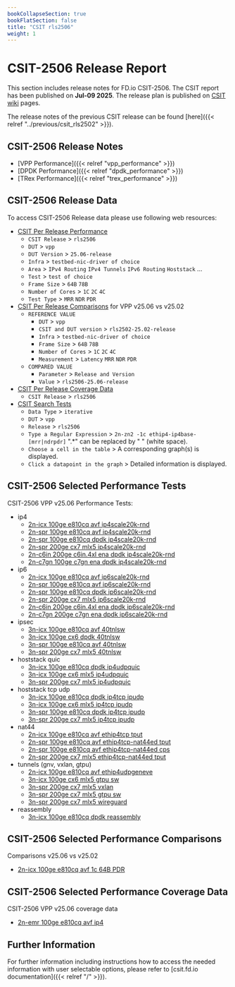 ```yaml
---
bookCollapseSection: true
bookFlatSection: false
title: "CSIT rls2506"
weight: 1
---
```


# CSIT-2506 Release Report

This section includes release notes for FD.io CSIT-2506. The CSIT report
has been published on **Jul-09 2025**. The release plan is published on
[CSIT wiki](https://wiki.fd.io/view/CSIT/csit2506_plan) pages.

The release notes of the previous CSIT release can be found
[here]({{< relref "../previous/csit_rls2502" >}}).

## CSIT-2506 Release Notes

- [VPP Performance]({{< relref "vpp_performance" >}})
- [DPDK Performance]({{< relref "dpdk_performance" >}})
- [TRex Performance]({{< relref "trex_performance" >}})

## CSIT-2506 Release Data

To access CSIT-2506 Release data please use following web resources:

- [CSIT Per Release Performance](https://csit.fd.io/report/)
  - `CSIT Release` > `rls2506`
  - `DUT` > `vpp`
  - `DUT Version` > `25.06-release`
  - `Infra` > `testbed-nic-driver of choice`
  - `Area` > `IPv4 Routing` `IPv4 Tunnels` `IPv6 Routing` `Hoststack` ...
  - `Test` > `test of choice`
  - `Frame Size` > `64B` `78B`
  - `Number of Cores` > `1C` `2C` `4C`
  - `Test Type` > `MRR` `NDR` `PDR`
- [CSIT Per Release Comparisons](https://csit.fd.io/comparisons/) for VPP
  v25.06 vs v25.02
  - `REFERENCE VALUE`
    - `DUT` > `vpp`
    - `CSIT and DUT version` > `rls2502-25.02-release`
    - `Infra` > `testbed-nic-driver of choice`
    - `Frame Size` > `64B` `78B`
    - `Number of Cores` > `1C` `2C` `4C`
    - `Measurement` > `Latency` `MRR` `NDR` `PDR`
  - `COMPARED VALUE`
    - `Parameter` > `Release and Version`
    - `Value` > `rls2506-25.06-release`
- [CSIT Per Release Coverage Data](https://csit.fd.io/coverage/)
  - `CSIT Release` > `rls2506`
- [CSIT Search Tests](https://csit.fd.io/search/)
  - `Data Type` > `iterative`
  - `DUT` > `vpp`
  - `Release` > `rls2506`
  - `Type a Regular Expression` > `2n-zn2 -1c ethip4-ip4base-[mrr|ndrpdr]`
    ".*" can be replaced by " " (white space).
  - `Choose a cell in the table` > A corresponding graph(s) is displayed.
  - `Click a datapoint in the graph` > Detailed information is displayed.

## CSIT-2506 Selected Performance Tests

CSIT-2506 VPP v25.06 Performance Tests:

- ip4
  - [2n-icx 100ge e810cq avf ip4scale20k-rnd](https://csit.fd.io/report/#eNrtVstuwjAQ_Jr0grayF5v0wqGQ_6hcZylRQ3BtNyr9-hqEtImgEpWgXHzwSzPWjnc0kkPcenoJ1M4LvSjKRYFlU6epmD5P0uLbgFrMoHcOUD-mnaeWTCDADhr7BVKIN0In6UkK-wGmX0HjFMzUK0gLFNf7UxrBmpZQvIPvauhqvy-By2OJk3qM1p-R0aRihPTkGRzJY5pb7wac30Qz33gyfCEpZyhSGIg5_zZmr7zZUGi-ia-krjBuU-MZknZcJ-7cAD02rKwOjH9yyWWX_uaSu51LmLN0uUt4ryxhztK1XLphllTO0uUuqXtlSeUsXcslzpKuHrqt3xz-err6AWX4rr4)
  - [2n-spr 100ge e810cq avf ip4scale20k-rnd](https://csit.fd.io/report/#eNrtVstqwzAQ_Br3UrZIGynupYek_o-iypvG1HHUlWNIv75KCKxNW0ghaS466MWM2NEOA4r9luklUvtU2GVRLgssmzpNxWxxnxZuI1o1hyEEQPuQdkwtuUiAHcTAoJV6IwyaHrXyH-CGFTTBwNy8gvZA_fpwSiN61xKqd-Cuhq7mQwl8PpX4Vk_QetcLmlRMkIFYwIk8oYX1fsT5TbTwHZOTC0m5QD3FkZif3ybsFbsNxeaT5ErqiuA-NV4g7ad1-n0YoaeGldWR8U8uhezS31wK13MJc5bOdwlvlSXMWbqUS1fMkslZOt8lc6ssmZylS7kkWbLVXbflzfGvZ6svmlavig)
  - [2n-spr 100ge e810cq dpdk ip4scale20k-rnd](https://csit.fd.io/report/#eNrtVkFOwzAQfE24oEXOYjdcOFDyD2TshUZN08U2lcrrcatKmwg4RGrpxYc4tmZXM97RSI5pG-glUv9YmWXVLCtsOp-X6v7pNv9CH9GoBeyYAc1d3gXqyUYCHCBygFqpd0Ku6aFW7gM8-zV0rGGhX6F2QGl1OOUvOtsTqjWEwcPgw4EDn08cPwgF9Z9J0CxjguwoCDjRJ2W82o9q_lQtDTaQlY4sXaBEcaTm98tJ9VuwG4rdF0lLHovgLo9eoNpNedKeR-hpYk17rPgvn7j4NNMnvqBPWPI0wye8Wp6w5OlsPl0yT7rkaYZP-mp50iVPZ_NJ8mTam2EbNsd3n2m_ARsRtFI)
  - [2n-spr 200ge cx7 mlx5 ip4scale20k-rnd](https://csit.fd.io/report/#eNrtVkFOwzAQfE24oEXJYjcnDrT5BzLOQiOc1FqbqOX1uFWlTQQcIrX04kMcW7OrGe9oJIe4Y3oJ5J4KvS7qdYF116aleHy-Tz92AXW5gtF7QP2QdkyOTCDAAYJnwLJ8J_SV3dcjmQi922vovIKVeoXKAsXt8ZS-YI0jLD-AhxaGlo8kuDmT_GAUtP2MgiYdM2QkFnAmUMr89jCp-Vu2dBgmIy1Ju0CRwkTO77eT6jc2PYXui6QlzUVwm4YvUGXnPPHgJ-h5ZHVzqvg3p3x2aqlT_ppOYc7UEqfwdpnCnKnLOXXVTKmcqSVOqdtlSuVMXc4pyZRu7oYd96c3oG6-ARUBvkI)
  - [2n-c6in 200ge c6in.4xl ena dpdk ip4scale20k-rnd](https://csit.fd.io/report/#eNrtl01qwzAQhU_jbsoUaxLZ3XTR1PcoqjRtTBxFSEogPX1lExibtKWBpMlCC__xnpnxfDwGh7jx9BqoeyrkoqgXBdatSadi9nyfLr4LKMsKds4Byod056kjFQjQgq5aC1iWHyScIKvAOLOC1s1BSPH4BkIDxWX_nI6gVUdYrsBbA9b4vga-HGocFWTVbCOrqY2JsiPP4qQ_trnlfuT5oWu2K0-K_alxliKFUS_ffxq7371aU2g_iV8ZxsIOnUY_EvW0Uty7kXqYWN0Mjv_i5DKnEzm5C3LCnKcTOOHV8oQ5T2fjdJk8VfO8nY4opaHc0m76nZHLjG5gL_WM8lb6OyO8Uo7yRjoXI86RbO7sxq-H_ybZfAFeaZNp)
  - [2n-c7gn 100ge c7gn ena dpdk ip4scale20k-rnd](https://csit.fd.io/report/#eNrtl01uwjAQhU-Tbqqp4gGTbrqA5h7ItacQEYxlu0j09HUipElEWxUJCgsv8qf3opnMp6dRQtx5WgZqXwq5KKpFgVVj0qmYzB_TxbcBZTmDvXOA8indeWpJBQK0oKuVBVGWKxJOkFVgnNlA46YgpHh-A6GB4rp7TkfQqiUsN-CtAWt8VwNfjzVOCrJqPiKrqY2RsifP4qg_trn1YeD5oWu2K0-K_alxliKFQS_ffxq7373aUmg-iV_px8IOnUY_EPW4Ujy4gXqcWFX3jv_i5DKnMzm5K3LCnKczOOHN8oQ5TxfjdJ08zaZ5O51QSkO5p930OyOXGd3BXuoY5a30d0Z4oxzljXQpRpwjWT_Ynd_2_02y_gKBypNJ)
- ip6
  - [2n-icx 100ge e810cq avf ip6scale20k-rnd](https://csit.fd.io/report/#eNrtVstOwzAQ_JpwQYvsJW564dCS_0DG2dKINDVrE1G-HreqtIkAqUgtvfjgl2asHe9oJIe4ZXoK1D0UZllUywKrtklTcb-4TQt3AY2aweA9oLlLO6aObCDAHlr3AVqpF0Kvaa6VewM7rKD1M6jmz6AdUFzvT2kEZztC9QrcN9A3vC-Bj8cS3-oJ2rxHQZOKCTIQCziRJzS_3o04v4kWvmWyciEpFyhSGIn5-W3CXrHdUGg_Sa6krgjuUuMF0m5aJ-78CD02rKoPjH9yyWeX_uaSv5xLmLN0ukt4rSxhztK5XLpglsqcpdNdKq-VpTJn6VwuSZZMfdNveXP465n6C_3Kr0I)
  - [2n-spr 100ge e810cq avf ip6scale20k-rnd](https://csit.fd.io/report/#eNrtVstqwzAQ_Br3UrZIGyvOpYcm_o-iypvG1HHUlWpIv75KCKxNW0ghaS466MWM2NEOAwpxx_QcqHsszLKolgVWbZOmYvZ0nxbuAho1h8F7QPOQdkwd2UCAPQTPoJV6JfSaFlq5d7DDGlo_h2rxAtoBxc3hlEZwtiNUb8B9A33DhxK4OpX4Vk_Q5iMKmlRMkIFYwIk8ofnNfsT5TbTwLZOVC0m5QJHCSMzPbxP2mu2WQvtJciV1RXCXGi-QdtM6ce9H6KlhVX1k_JNLPrv0N5f89VzCnKXzXcJbZQlzli7l0hWzVOYsne9SeasslTlLl3JJsmTqu37H2-Nfz9RfMjewDg)
  - [2n-spr 100ge e810cq dpdk ip6scale20k-rnd](https://csit.fd.io/report/#eNrtVkFuwjAQfE16qbayTUy49ADNPyrX3paIELZrg0RfX4OQNlHbQyQolxzi2JpdzXhHIzmmHeNrxPa5sKuiWhWmakJeitnyMf-4jcaqORyIwNinvGNs0UUE00EkBq3UBxrSuNDKf0KgsIGG5lAt3kB7wLQ-nfIXvWvRqA1wF6ALfOIwLxeOH4SChn0SNMsYIAdkAQf6pIzWx17Nn6qlwTE66cjSBUoYe2p-v5xUv7PbYmy-UFryWAT3efQCaT_kSUfqoZeJVfW54r98osmnkT7RDX0yU55G-GTulicz5elqPt0yT-WUpxE-lXfLUznl6Wo-SZ5s_dDteHt-99n6G7W5tNY)
  - [2n-spr 200ge cx7 mlx5 ip6scale20k-rnd](https://csit.fd.io/report/#eNrtVkFOwzAQfE24oEXJEtdcOFDyD2SchUY4qbU2UcvrcatKmwg4RGrpxYc4tmZXM97RSA5xy_QSyD0Wal3odYG6a9NS3D_dph-7gKpcweg9oLpLOyZHJhDgAMEzYFm-E_rK7vRIJkLvdgo6vwL98AqVBYqbwyl9wRpHWH4ADy0MLR9I8PlE8oNR0PYzCpp0zJCRWMCZQCnzm_2k5m_Z0mGYjLQk7QJFChM5v99Oqt_Y9BS6L5KWNBfBbRq-QJWd88S9n6CnkenmWPFvTvns1FKn_CWdwpypJU7h9TKFOVPnc-qimapzppY4VV8vU3XO1Pmckkyp5mbYcn98A6rmG7J_vsY)
  - [2n-c6in 200ge c6in.4xl ena dpdk ip6scale20k-rnd](https://csit.fd.io/report/#eNrtV8tqwzAQ_Br3UrZYW2T10kNT_0dRpW1j4ihCUgPp11cxgbVJCw3YTQ86-MWM2fEOw-CYdoFeIvWPlVxValWh6mw-VfdPt_kS-oiybmDvPaC8y3eBetKRAB2YpnOAdf1OwgtyGqy3G-h8A0KKh1cQBiitj8_5iEb3hPUGgrPgbDjOwOfTjLOBjNqPxGiWMUH2FBic6GOaXx9GnB9UM10H0szPwhlKFEdavv80Zr8FvaXYfRK_MqyFGSavfgSa6aR08CP0tDHVDoy_8skXny70yS_oE5Y8XeATXi1PWPI0m0_L5EmVdjp3Sf2vblKlmWb0aLkclVb6vUd4pRyVRprLI86RbG_cLmyH_ybZfgFm8pPx)
  - [2n-c7gn 200ge c7gn ena dpdk ip6scale20k-rnd](https://csit.fd.io/report/#eNrtV8tqwzAQ_Br3UrZYWxT10kMT_0dRpW1i4ihCUgPp11cxgbVJCw3YTQ86-MWM2fEOw-CY9oFeI3XPlVxWalmham0-VY8v9_kSuoiyXsDBe0D5kO8CdaQjATowau1A1PWahBfkNFhvt9D6BQgpnt5AGKC0OT3nIxrdEdZbCM6Cs-E0A1fnGRcDGbUfidEsY4QcKDA40sc0vzkOOD-oZroOpJmfhTOUKA60fP9pzH4Pekex_SR-pV8LM0xe_QA040np6AfoeWOq6Rl_5ZMvPl3pk5_RJyx5usInvFmesORpMp_myZMq7XTpkvpf3aRKM03o0Xw5Kq30e4_wRjkqjTSVR5wj2dy5fdj1_02y-QKKU5PR)
- ipsec
  - [3n-icx 100ge e810cq avf 40tnlsw](https://csit.fd.io/report/#eNrtmEtOwzAQQE8TNmhQ7DpNNyxacg_kOtPWUj7GNqHh9DihkhshJEB1wsKbfDTjzNhPTxrF2Fbjs8HqMcl2Sb5LaC5Ld0lW23t305WhWbqGTimg2YN70lghNwirBqQ4A0nTI1JFcENS8QK8O4DQvbItkIxs9kAEoD1JxaQyKFhqm8q8gXvfDx-RjQWOrsT6KGpoSj1Upk-Xyl_a8NHy1fqoa24S6VD74KRrn6ZOvc_5di8-n2vkfsHnFn3Uornq56cb9usPmtdo5Dv6j4zH5zOEw3QVFNPatldX0cs55sWYsSxTFZnehKkKzJRGTwMwpYt6SqOnszMN7SmLngZgyhb1lEVPZ2cazlNZy3Mce_-KdDi9_zb1_ppolPQmRAM7GkfeAETpko7GgXd2ooEdjeNuAKJsSUfjsDs7Ue9oVtw1ra7Hf71Z8QF2Biye)
  - [3n-icx 100ge cx6 dpdk 40tnlsw](https://csit.fd.io/report/#eNrtmEtOwzAQQE8TNmhQ7NpNNywouQdKnaG1yMfYpjScHidUciKEBKhOuvAmH804M_bTk0YxttX4ZLC6T_g2ybYJzWTpLsnq4dbddGUoT9dwVAoov3NPGissDMKqASlOQNJ0j1QR3JBUvEKpyhcQulO2BcLJZgdEANqDVEwqg4KltqnMO7j3Xf8V2Vgo0NVY70UNTan70vTxXPpbHz5avlkfdd1NIkfUPjhp26epQ-dzft6MX1BoLPyKrz36qEUzaui3O_brn3VRo5Ef6D8ynJ_PEA7UKCimtW2nRtHzQWb5kLEwVRWpXoaqCk2VRldDUKXLukqjq_NTDe4qi66GoMqWdZVFV-enGtBVWctTHIH_DbU_vqubgP_MNIp6GaahPY3jbwimdFFP4_A7P9PQnsbRNwRTtqincfCdn6n3lOc3Tavr4R8wzz8Brco2Lg)
  - [3n-spr 100ge e810cq avf 40tnlsw](https://csit.fd.io/report/#eNrtmM1OhDAQgJ8GL2YM7ZbdvXhw5T1MKbO7TfipbUXx6S24SSHGRM0WPPTCT2bKTPvlSyYY22p8MljdJ9kh2R0SupOluySbh1t305WhWbqFTimg2Z170lghNwibpgCjNJA0PSFVBPckFc_AuyMI3SvbAsnIvgAiAO1ZKiaVQcFS21TmFdx7MXxFNhY4uhrbk6ihKfVQmj5eSn_pw0fLF-ujrrtZpEPtg7O2fZo69z7n-834BVwj9ys-9-ijFs2koZ_u2K8_al6jke_oPzKen88QDtQkKOa1ba8m0ctB7vIxY2WqKlK9DlUVmiqNroagStd1lUZXl6ca3FUWXQ1Bla3rKouuLk81oKuylm9xBP4z1OH4_t0E_GumUdTrMA3taRx_QzClq3oah9_lmYb2NI6-IZiyVT2Ng-_yTL2nWX7TtLoe_wFn-Qe3Ojdm)
  - [3n-spr 200ge cx7 mlx5 40tnlsw](https://csit.fd.io/report/#eNrtmM1KxDAQgJ-mXmSkzSZbLx527XtINh13A_0JSaytT29aF9JFEMWN8ZBLf5hJZ5KPD4Ya22t8Mtg8ZGyflfuMlLJ2l2yzu3U33RjC8i0MSgFhd-5JY4PcIGw6DkZpIHl-RKIKMZYDcgttMzIQelK2h4IV9wcoBKA9SUWlMihobrvGvIJ7P8zfkZ0Fjq7K9iha6Go9FyeP5-KfOvHR-sX6qOvvIjKg9sGLxn2aOk0-56vt-CVcI_drPnbpoxbNqqXv7tmvf9a8RSPf0H9kOUGfIRysVVBc1raTWkXPR1lWS0Z0siqRvRZZFZ4sSc6GIUtiO0uSszHI_oGzNDkbhiyN7SxNzsYgG9RZ2coxjca_ADsf4D-cjH_MNQl7La7hfU1jcRiuJLKvaSiOwTW8r2kkDsOVRvY1DcQxuHpfWXXT9bpd_hmz6h2NsFS-)
- hoststack quic
  - [3n-icx 100ge e810cq dpdk ip4udpquic](https://csit.fd.io/report/#eNrlVctuwjAQ_Jr0Um1lG9xw6QGa_6gce9tYBGK8DoJ-fU2EuolarhzIxbY0M_sarUypi_hB2L4VelOUm0KV3uWjWKyf8xVbUlq8wjEEUPolvyK2aAhhsQdvTyCF-EIVJK6ksAdwwW2h6ShRMnYLUq1EDdICpgZ8WPYuHHpv60uAHBJt00Ed6JJPvV_z_UnOqOsTo1k_QY4YGZzUyrTQnJlzuwMWmIiGFb-NMSEhjWq63SYrPqPZIflvZNkwJmbYbMkItNNs6RxG6HV6ZTUw7uQfWdNi5rdS0Ax8_K_dB_VzXnY-spvzWs4776aunvZd3A1_pq5-AD91Cfg)
  - [3n-icx 100ge cx6 mlx5 ip4udpquic](https://csit.fd.io/report/#eNrlVUFuwyAQfI17qbYCUuJeemjqf1QYb2tUHFMWR05fX2JFXVttrjk4F0CaGWZ3RwhKfcQ3Qv9c6F1R7gpVuiYvxeblPm_Rk9JiC4cQQOmHfIro0RDCZg_OjiCF-EAVpB23zQidHzW0PSVKxn6CVE-iBmkBUwsuPA5N-BqcrU_6fCPatoc60MlOvZ7t_ngz2gyJ0axfIAeMDC5KZVpoj8y52ADzTUTDgt--mJCQZiVd7pIV79F0SO4bWTZNiRk2BzID7dItHcMMPQ-vrCbGddIjazxKYb0UtP4U_-t2nWneVJgrzvKmHuaV36Wu7vZ97Ka_Ulc_f4YJ6A)
  - [3n-spr 200ge cx7 mlx5 ip4udpquic](https://csit.fd.io/report/#eNrlVctugzAQ_Bp6qbaynTr00kMS_qMyZltQTXC8BiX9-jooyoL6OOYQLralmdnXaGWKXcA3Qvea6W2WbzOVN1U6stXmMV3BkdJiDYP3oPRTegV0aAhhtTdAPoAS4gOVl_aYD2gitO6ooe4oUjT2E6R6ESVICxhraPxzX_lD39jyHCIFRVt3UHo6Z1S7S8Yf6Rmt-sho0s-QAQODs2qZ5usTc_7rgSUmoGHNtTUmRKRJVX83yor3YFqk5gtZNg6KGTbZMgHtPFs8-Ql6mV9ejIybeUjWOJTCOiloEV7-1vDdero0S-_b0aUt6Y13VBcP-y604x-qi2-nMBQo)
- hoststack tcp udp
  - [3n-icx 100ge e810cq dpdk ip4tcp ipudp](https://csit.fd.io/report/#eNrlVUFuwyAQfI17qbYCHOJeemjqf1QYNrUVElOWRE1fX2JFXVtVmlN7iC-AmBl2hxGCUh_xldA_FXpVVKtCVZ3LQ1E-3-cpelJaLOEQAij9kFcRPRpCKHfQ2Q-QQryhChIfpbDv4ILbQNtTomTsBuRiKRqQFjC10IVFsqE5ib0L-ZzeuLyJcV1CE-hUVL2ci_7ogFG3T4zmvibIASODk4aZFtojcy7bYIGJaFjx7Y4JCWnU0xWvLFtHs0XqPpG1w4Uxw-ZwRqCdlkzHMELPV1jVA-MfkiRrPErrpaC5BPqb5dvIde_m80Iveb2ZJOf2Qq9Y_vtcdX236-N2-Et1_QVm_BE-)
  - [3n-icx 100ge cx6 mlx5 ip4tcp ipudp](https://csit.fd.io/report/#eNrlVcFuwyAM_ZrsMnkKpCSnHdblPyYC7hKNNAjTKt3Xj0bVnGjqeuqluQDiPWM_P1lQHAJ-ELrXTG2zapvJqrNpyYq357QFR1LlJRy9B6le0imgQ00IxR46M4LI80-UXpixtCP0blTQDhQpavMFYlPmDQgDGFvo_CYa35xjnfXpmUHbdIlhV0Dj6ZxTvl9y_imAUXuIjKayFsgRA4OLepnm2xNzrqpgvg6oOeBXHBMi0qykG1I5bBd0j9R9I8dO_WKGSdbMQLNMGU9-hl46WNUT4_4-ktEOhXEip5XY-Z_ih3D1YFczndekPoqPK5vOG4rv76qqn_ZD6Kc_VNU_iMYRLg)
  - [3n-spr 100ge e810cq dpdk ip4tcp ipudp](https://csit.fd.io/report/#eNrlVUFuwyAQfI17qbYCO4576SGp_1Fh2NRWSLxlSaT09SVW1LVVNTm1h_gCiJlhdxghOPYB3xj9S1aus2qd5VXn0pAVq8c0Bc95qZZwJIK8fEqrgB4NIxT7BpgCaKXeMSeNz1rZD3DkttD2HDkauwW9WKoGtAWMLXS0iJaas9o7Sgf1xqVNDJsCGuJz1fz1UvVHC4K6QxQ0NTZBjhgEnHQsNGpPwrniQxQmoBHJtz0hRORRUzfMimwTzA65-0TRDjcmDJviGYF2WjKeaIRe7rCqB8Z_ZMnWeNTWa8WzifSa5ztJ9uBm9Ep_M3s_Wc7uld7w_PfJlvXDvg-74U8t6y9uthTW)
  - [3n-spr 200ge cx7 mlx5 ip4tcp ipudp](https://csit.fd.io/report/#eNrlVUFuwyAQfI17qbbCOMSnHpr6HxWGTW0Vx4glVpLXh1hR11bV5NQe4gsgZobdYYSg2Af8IHSvmdpk5SaTZWvTkBVvz2kKjqQSaxi8B6le0iqgQ00IxU4D-QBSiE-UPjeHckAdoXMHBU1PkaI2X5Cv1qKG3ADGBlq_isbXF7mzPp3Ua5s2MWwLqD1dysr3a9kfPTBq95HR1NkMGTAwOGuZab45MueWEZbogJo13_6YEJEmXd1xy7Jt0B1Se0LWjlfGDJMCmoBmXjIe_QS9XmJZjYx_SZOMdpgblwtaTqi3TD9Ktnu7pJf6m9sHSnN5L_WO6b_PVlVPuz5049-qqjOEFBtu)
- nat44
  - [2n-icx 100ge e810cq avf ethip4tcp tput](https://csit.fd.io/report/#eNrtVctqwzAQ_Br3UrZIsiX70kNS_0dQ5E1tcJytpJikX18pDcimGAotLYRc9JpZ7Y6GRc4fLG4c9s-ZXGflOhNl14Qhy1ePYbK9E5IpGIlAyKewstijdghigM6cgDP2ioI4VpyZN9DjDjoq4vEWuAH0bdh6Q_F0G-NazkQBpHJwqpBcgKejh6GxMal4uSb9UkFCm6NPaKhrhoxoEzgrONGoPU84SzISX1vUKSDoSJBHNynmm2JT-M7qPbruHdMd8eESwQRzJpiZZ_ZnmqDXJyzrC-PfnKS7kz91kv7cSSVlrj7VFVxUpapuuy0X9N5MZy75SXc_f7U_Zf0wHOz-8nfK-gPvmfU7)
  - [2n-spr 100ge e810cq avf ethip4tcp-nat44ed tput](https://csit.fd.io/report/#eNrtVctqwzAQ_Br3UrZYsiT70kNS_0dR5U1tcJytpBjSr6-cBtamGAotLYRc9JqRdmeHRSEePD4H7B8zvc3KbSbLrklDVmzu0-T7IHVuYCQCqR_SymOPNiDIAQJ5EHn-ipIEViJ3b2DHHXSkpuMXEA4wtmkbHcFgo1LYQCtyqYBMAcEoLSREOkYYGj8FlU-XoF8yYLQ5RkZTXgtkRM_gImGmUXuacdZkMN96tHwhyWEoYpgl802xfH3n7R5D9478xlQ4Jrhkzgxzy8jxRDP0UsKyPjP-zUm6OflTJ-nPnTRaF-ZTnRKyKk113W25ovdqOnPNT7r5-av9qeu74eD3579T1x8FXvQj)
  - [2n-spr 100ge e810cq avf ethip4tcp-nat44ed cps](https://csit.fd.io/report/#eNrtVdtqwzAM_ZrsZWjYju3kZQ_r8h_Fc9QlkKaa7QXar5_XFZSwFQYbG5S--MKRfHR0EI5pF3AdcbgvzKqoVoWq-jYvRflwm7cwRGWEhYkIlLnLp4ADuoigRogUQArxjIok1lL4F3DTBnrSYPUTSA-YunxLnmB0SWtsoZNCaSBbQrTaSAWeIoxteKdUjyfKT_yMtq-J0VzVApkwMLgol8Oo289izongeBfQcUJWw1DCOCvme1o5exPcFmN_QH4id41xn41hSPolb9rTDD01sGqOEf_kIl1d_JmL9NcuWmNK-yFNS1VXtr7ocfxa7oVM5Bkv6erlL86laW7GXdge_0rTvAGgdO6z)
  - [2n-spr 200ge cx7 mlx5 ethip4tcp-nat44ed tput](https://csit.fd.io/report/#eNrtVctqwzAQ_Br3UrZIsh659JDU_1FUeVsbbGeRFJPk66OkAdkUQ6GFQMhFD2ZXO7PDohC3Ht8Ddq-F2hRmUwjT1mkpyvVz2nwXhGIaRiIQ6iWdPHZoA4IYIJAHwdgXCuJub0a0Efpur6AlCZyxD-AOMDbpGh3BYKOUWEPDmZBAuoSgpeICIu0iDLU_lxVv17I_OGS03sWMJmYzZESfwRnlHEbNYRKzLCRnWI82pyRBGYoYJnR-KTenf3rbY2iPmN84ty4HuGTQBHPzyvFAE_TaRFNdIm7oJj3c_LubdAM3tVKl_tYnuVgZvbr38VxQfEcTuuQpPTz95zlV1dOw9f3lL1XVCW9t_fM)
- tunnels (gnv, vxlan, gtpu)
  - [2n-icx 100ge e810cq avf ethip4udpgeneve](https://csit.fd.io/report/#eNrtVsFqwzAM_Zr0MlRir0522WFd_qO4jtoGUleznbDu6-uUgJKOwQ6FQtKLbfyeLMmPh-3DyeHGY_2eqHWSrxOZV2UcktePlzi52kuVZtASgVTLuHJYo_YI0kJlvkGk6R4lCXwTqfkC3e6gotUmNNZi7SFbbUEYwHCIu9DPTUl7tNgiiCwSu4Btd6QtXZdZfvaZf5XBaNkERmNxI6RFx-CoaqbR4Tzg_NUL87VDzQGDFpkS0A-K-lfLHLxz-oi--kE-Id4d4ybKxJAw47ThTAO0v8e8uDIeqyk9Nb2LpvRYTedn06m7dH4mnbhHpZrfYzrueYo-vVGVnqre26uqWNiTO17_v6q4AK3cG6E)
  - [3n-icx 100ge cx6 mlx5 gtpu sw](https://csit.fd.io/report/#eNrtls2OwiAUhZ-ms5lc0yK0KxejfQ9T6R1tQpEAdeo8vdSY3DYzLjT-bNiUhnPgXvhyEpzfW1w7VItELJNimbCiqcMnmX99hsEqx0Saw8EYYGIW_iwqrBzCXEMje8jSdIvMZLLP6x5a1QtoDF_7TmtUDnK-gUwC-l2Y3XrTuZ9B3ww76NoOhdjqUuhPVVLrzpMaepkoB7QkTpokm9kdyXO1dfJXFitaMDoRWTy6UVP_nZC837Zq0TW_SAvCzZAuAwSSMjmt4o9mpF6urSjPjpcSM5HYPcTM84mxmLHbiLF3Z4zFjD2S2AsyxmPGbiPG350xHjP2SGKUMVF-6L1tz29GUZ4AmhDcTg)
  - [3n-spr 200ge cx7 mlx5 vxlan](https://csit.fd.io/report/#eNrtVcFqwzAM_ZrsMjQSt25OO6zNfxTH0daA4wjZDWm_fm4XUMLYLj0USi-28dOz9PQQDrFn3Ad075neZuU2U2XbpCVbfbymjV1QOt_AQARKv6UTo0MTEFbeQCAGledfqKiwYzmgidC5UUNL6308eo8uwGZdQ2EB4yHdDqMzHpyqmzo90hnr2INv-JJR7aaMv9IL2hyjoKmoBTIgC7ioVsLocJKY_zQIxTAa4cykSUjEMKvrb6nC-GTTYWjPKLTUKMFtskWgwi5zxRPN0Kl_ZXWNuI-H9PTwJg_pPh6O9iLswSfwR-RDzd7kGz19u3nedPXie-6u_5-uvgGMyv37)
  - [3n-spr 200ge cx7 mlx5 gtpu sw](https://csit.fd.io/report/#eNrtlkFqwzAQRU_jbsoUW5HiVRdNfY-g2NPEICuDJLtJT185BMampZASTBbaWMb_j2ekxwf5cHS49WheM7XJyk0myraJj2z19hwXZ7xQ-RoGIhDqJb45NKg9wspq8ORA5PkeBRX1qRxQB-jMSUFLcht6a9F4WMsdFDVgOMSv-0C9_xz13fgT27ixl3i_9vrRmNWmD6zGcWbKgI7F2Zxso8OZPX9NzyXaoeaayabYEtBP5vptk-z9cLpD334hF8TDYb2OKFgq6nmXcKaJej25sro4luZGids_udEi3ETK283cxAPkTaS83ZnbMnmTKW83c5MPkDeZ8nZnbpw3VT3Zo-su90pVfQOnxeuu)
  - [3n-spr 200ge cx7 mlx5 wireguard](https://csit.fd.io/report/#eNrtVl1rwyAU_TXZy3ConYsve2iX_1FsctcGjJWrSdv9-plQuAmD7WWsUPei4jnX-3E4YIhHhG0A-1qoTVFuClm2TVqK1foxbWiDVPyFDd4zqZ7SCcGCCcBWzrDgkUnO9yC9qM_lACayzp4Va_3zNvbOgQ1MKKF3TNQM4iHd940_tQj73mAjOI_OhtPI342PugbH3PLtmvtLIYQ2fSQ0lbdABkACF3UTzR8uxPmuGwoxCIZiZk0SJUKY1fVzyxT5jqaD0H4AhU-jI0adpJqB9TJrvPgZep1kWU2MW-vq_3X9JV39TXXNzq0ZeDU7p96_T3VuPtX371Odm0_1H_tUVQ_uiN30D1bVJ9FVK90)
- reassembly
  - [3n-icx 100ge e810cq dpdk reassembly](https://csit.fd.io/report/#eNrtVstuwyAQ_Br3Um1liIlz6SGp_yOy8TZB9WMLJK379SVupLVV9VLJiQ--AGKGZZbRSDjfWtw7rJ4jtYvSXSRTU4YhWm0fw2QrJ1W8hjMRSPUUVhYrzB3CqgGjP0HE8QElCdyIWL9DSeUbaNuRb0EosSlAaEB_NJQYcqgDPfZN5T4g7BSXOqbxkGO4ZX3QdaieO4d1UXXQlPaiQ75cdfwSxWh58owGqSPkjJbBUQ9Mo2PHnL874wN5EMonfhpm1KMbCPpX-1zs1eY1OvOFXLF_WWboYOEA1GMhvqMBen3VNOsZc_KbFr8n8Jum9lsu-b6t3_K--ZZLvufk9-T5TpZ839bv5L75TpZ8z8lvzrfKHprW1v0_XWXf2KNU7Q)

## CSIT-2506 Selected Performance Comparisons

Comparisons v25.06 vs v25.02

- [2n-icx 100ge e810cq avf 1c 64B PDR](https://csit.fd.io/comparisons/#eNqNkNEOgiAUhp_GbpxNKbSbLjIfoLVegNGxsSnQAV319IFaaFdtDPjP-Q7n8BtogFu47qOijEiBUAOC5ODu0eYQj1EDdtIX7FzqGA9BXymUXKDX7oO6o9fai5F3mR4wJLExhKYkIXTtdnSvMQMBF7JGFmgiE8EfSZamNyA6g12W8nvC-jpUcIXfsamfJTt6SaspX2NrxGuJ5NtywVj71EviVJ0nohjWp1erGf7hkqNYC3b-8WDEiPSs6eDXl3zwJZ_7MvRfSYXt3o9Gq5XqbCMAzaTfZIZ57w)

## CSIT-2506 Selected Performance Coverage Data

CSIT-2506 VPP v25.06 coverage data

- [2n-emr 100ge e810cq avf ip4](https://csit.fd.io/coverage/#eNpVjkEOwiAQRU-DG4MZqBQ3Xai9hyE42iZIESimt7cTF9TNJP_9N5NJ6NDmcfId0xcmdXRpnaw5739BKmgJyCuB-5xrW0L4awrGWkp1gJbH9bpJWLUwLBvHc3xFLgCeKIPAkwD75qY8qm8imrowhiMF3e_SMH1uzmT0dumYos-3iCzVfwGABDxx)

## Further Information

For further information including instructions how to access the needed
information with user selectable options, please refer to
[csit.fd.io documentation]({{< relref "/" >}}).
